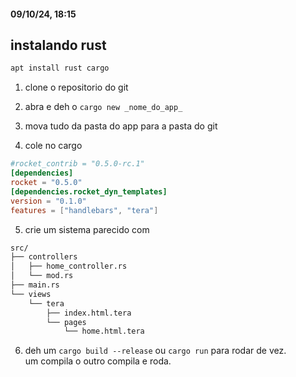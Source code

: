 #### 09/10/24, 18:15

## instalando rust

```rs
apt install rust cargo
```

1. clone o repositorio do git

2. abra e deh o `cargo new _nome_do_app_`

3. mova tudo da pasta do app para a pasta do git

4. cole no cargo


```toml
#rocket_contrib = "0.5.0-rc.1"
[dependencies]
rocket = "0.5.0"
[dependencies.rocket_dyn_templates]
version = "0.1.0"
features = ["handlebars", "tera"]
```

5. crie um sistema parecido com

```sh 
src/
├── controllers
│   ├── home_controller.rs
│   └── mod.rs
├── main.rs
└── views
    └── tera
        ├── index.html.tera
        └── pages
            └── home.html.tera
```

6. deh um `cargo build --release` ou `cargo run` para rodar de vez.
<br>um compila o outro compila e roda.

